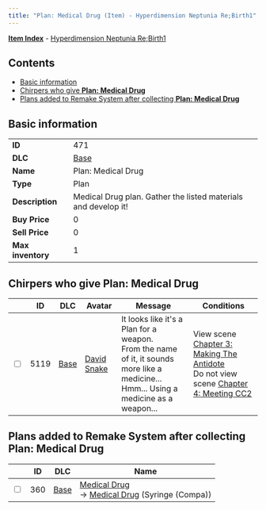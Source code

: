 ```yaml
---
title: "Plan: Medical Drug (Item) - Hyperdimension Neptunia Re;Birth1"
---
```


[**Item Index**](/neptunia/rb1/item/index.html) - [Hyperdimension Neptunia Re;Birth1](/neptunia/rb1)

## Contents

- [Basic information](#basic-information)
- [Chirpers who give **Plan: Medical Drug**](#chirpers-who-give-plan-medical-drug)
- [Plans added to Remake System after collecting **Plan: Medical Drug**](#plans-added-to-remake-system-after-collecting-plan-medical-drug)

## Basic information

|   |   |
| -- | -- |
| **ID** | 471 |
| **DLC** | [Base](/neptunia/rb1/dlc/1-base.html) |
| **Name** | Plan: Medical Drug |
| **Type** | Plan |
| **Description** | Medical Drug plan. Gather the listed materials and develop it! |
| **Buy Price** | 0 |
| **Sell Price** | 0 |
| **Max inventory** | 1 |


## Chirpers who give **Plan: Medical Drug**

|    | ID | DLC | Avatar | Message | Conditions |
| -- | -- | --- | ------ | ------- | ---------- |
| <input type="checkbox" id="rb1-chirper-event-1-5119" class="trackbox" /> | 5119 | [Base](/neptunia/rb1/dlc/1-base.html) | [David Snake](/neptunia/rb1/undefined/1-232-david-snake.html) | It looks like it's a Plan for a weapon.<br />From the name of it, it sounds more like a medicine...<br />Hmm... Using a medicine as a weapon... | View scene [Chapter 3: Making The Antidote](/neptunia/rb1/scene/1-312-chapter-3-making-the-antidote.html)<br />Do not view scene [Chapter 4: Meeting CC2](/neptunia/rb1/scene/1-406-chapter-4-meeting-cc2.html) |


## Plans added to Remake System after collecting **Plan: Medical Drug**

|    | ID | DLC | Name |
| -- | -- | --- | ---- |
| <input type="checkbox" id="rb1-remake-1-360" class="trackbox" /> | 360 | [Base](/neptunia/rb1/dlc/1-base.html) | [Medical Drug](/neptunia/rb1/remake/1-360-medical-drug.html)<br /> → [Medical Drug](/neptunia/rb1/item/1-2333-medical-drug.html) (Syringe (Compa)) |
